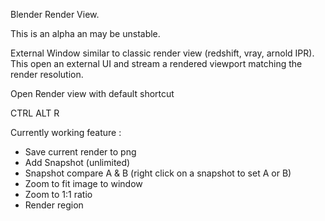 Blender Render View.

This is an alpha an may be unstable.

External Window similar to classic render view (redshift, vray, arnold IPR).
This open an external UI and stream a rendered viewport matching the render resolution.

Open Render view with default shortcut

CTRL ALT R

Currently working feature :

- Save current render to png
- Add Snapshot (unlimited)
- Snapshot compare A & B (right click on a snapshot to set A or B)
- Zoom to fit image to window
- Zoom to 1:1 ratio
- Render region
